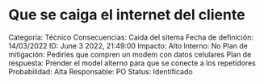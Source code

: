 # Que se caiga el internet del cliente

Categoría: Técnico
Consecuencias: Caida del sitema
Fecha de definición: 14/03/2022
ID: June 3 2022, 21:49:00
Impacto: Alto
Interno: No
Plan de mitigación: Pedirles que compren un modem con datos celulares
Plan de respuesta: Prender el model alterno para que se conecte a los repetidores
Probabilidad: Alta
Responsable: PO
Status: Identificado